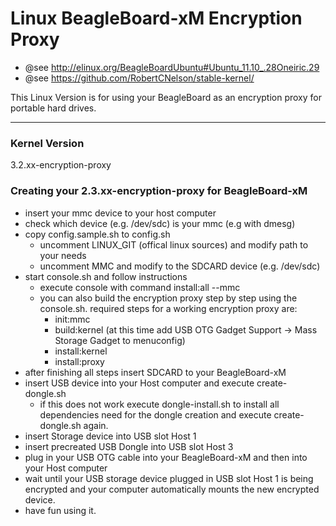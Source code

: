 Linux BeagleBoard-xM Encryption Proxy
=====================================

* @see http://elinux.org/BeagleBoardUbuntu#Ubuntu_11.10_.28Oneiric.29
* @see https://github.com/RobertCNelson/stable-kernel/

This Linux Version is for using your BeagleBoard as an encryption proxy for portable hard drives.

----------------------
### Kernel Version

3.2.xx-encryption-proxy


### Creating your 2.3.xx-encryption-proxy for BeagleBoard-xM


<ul>
<li>insert your mmc device to your host computer</li>

<li>check which device (e.g. /dev/sdc) is your mmc (e.g with dmesg)</li>

<li>copy config.sample.sh to config.sh
	<ul>
		<li>uncomment LINUX_GIT (offical linux sources) and modify path to your needs</li>
		<li>uncomment MMC and modify to the SDCARD device (e.g. /dev/sdc)</li>
	</ul>
</li>
<li>start console.sh and follow instructions
	<ul>
		<li>execute console with command install:all --mmc <device></li>
		<li>you can also build the encryption proxy step by step using the console.sh. required steps for a working encryption proxy are:
			<ul>
				<li>init:mmc</li>
				<li>build:kernel (at this time add USB OTG Gadget Support -> Mass Storage Gadget to menuconfig)</li>
<li>install:kernel</li>
<li>install:proxy</li>
			</ul>
		</li>
	</ul>
</li>
<li>after finishing all steps insert SDCARD to your BeagleBoard-xM</li>
<li>insert USB device into your Host computer and execute create-dongle.sh
	<ul>
		<li>if this does not work execute dongle-install.sh to install all dependencies need for the dongle creation and execute create-dongle.sh again.</li>
	</ul>
</li>
<li>insert Storage device into USB slot Host 1</li>
<li>insert precreated USB Dongle into USB slot Host 3</li>
<li>plug in your USB OTG cable into your BeagleBoard-xM and then into your Host computer</li>
<li>wait until your USB storage device plugged in USB slot Host 1 is being encrypted and your computer automatically mounts the new encrypted device.</li>
<li>have fun using it.</li>
<ul>
